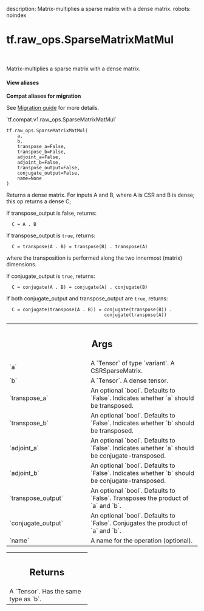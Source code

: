 description: Matrix-multiplies a sparse matrix with a dense matrix.
robots: noindex

# tf.raw_ops.SparseMatrixMatMul

<!-- Insert buttons and diff -->

<table class="tfo-notebook-buttons tfo-api nocontent" align="left">

</table>



Matrix-multiplies a sparse matrix with a dense matrix.

<section class="expandable">
  <h4 class="showalways">View aliases</h4>
  <p>
<b>Compat aliases for migration</b>
<p>See
<a href="https://www.tensorflow.org/guide/migrate">Migration guide</a> for
more details.</p>
<p>`tf.compat.v1.raw_ops.SparseMatrixMatMul`</p>
</p>
</section>

<pre class="devsite-click-to-copy prettyprint lang-py tfo-signature-link">
<code>tf.raw_ops.SparseMatrixMatMul(
    a,
    b,
    transpose_a=False,
    transpose_b=False,
    adjoint_a=False,
    adjoint_b=False,
    transpose_output=False,
    conjugate_output=False,
    name=None
)
</code></pre>



<!-- Placeholder for "Used in" -->

Returns a dense matrix.
For inputs A and B, where A is CSR and B is dense; this op returns a dense C;

If transpose_output is false, returns:
```
  C = A . B
```

If transpose_output is `true`, returns:
```
  C = transpose(A . B) = transpose(B) . transpose(A)
```
where the transposition is performed along the two innermost (matrix)
dimensions.

If conjugate_output is `true`, returns:
```
  C = conjugate(A . B) = conjugate(A) . conjugate(B)
```

If both conjugate_output and transpose_output are `true`, returns:
```
  C = conjugate(transpose(A . B)) = conjugate(transpose(B)) .
                                    conjugate(transpose(A))
```

<!-- Tabular view -->
 <table class="responsive fixed orange">
<colgroup><col width="214px"><col></colgroup>
<tr><th colspan="2"><h2 class="add-link">Args</h2></th></tr>

<tr>
<td>
`a`
</td>
<td>
A `Tensor` of type `variant`. A CSRSparseMatrix.
</td>
</tr><tr>
<td>
`b`
</td>
<td>
A `Tensor`. A dense tensor.
</td>
</tr><tr>
<td>
`transpose_a`
</td>
<td>
An optional `bool`. Defaults to `False`.
Indicates whether `a` should be transposed.
</td>
</tr><tr>
<td>
`transpose_b`
</td>
<td>
An optional `bool`. Defaults to `False`.
Indicates whether `b` should be transposed.
</td>
</tr><tr>
<td>
`adjoint_a`
</td>
<td>
An optional `bool`. Defaults to `False`.
Indicates whether `a` should be conjugate-transposed.
</td>
</tr><tr>
<td>
`adjoint_b`
</td>
<td>
An optional `bool`. Defaults to `False`.
Indicates whether `b` should be conjugate-transposed.
</td>
</tr><tr>
<td>
`transpose_output`
</td>
<td>
An optional `bool`. Defaults to `False`.
Transposes the product of `a` and `b`.
</td>
</tr><tr>
<td>
`conjugate_output`
</td>
<td>
An optional `bool`. Defaults to `False`.
Conjugates the product of `a` and `b`.
</td>
</tr><tr>
<td>
`name`
</td>
<td>
A name for the operation (optional).
</td>
</tr>
</table>



<!-- Tabular view -->
 <table class="responsive fixed orange">
<colgroup><col width="214px"><col></colgroup>
<tr><th colspan="2"><h2 class="add-link">Returns</h2></th></tr>
<tr class="alt">
<td colspan="2">
A `Tensor`. Has the same type as `b`.
</td>
</tr>

</table>

